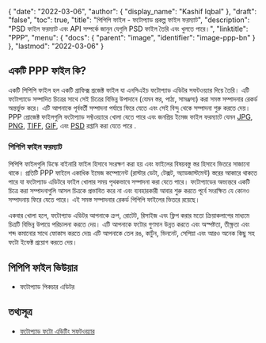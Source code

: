 {
  "date": "2022-03-06",
  "author": {
    "display_name": "Kashif Iqbal"
  },
  "draft": "false",
  "toc": true,
  "title": "পিপিপি ফাইল - ফটোপ্যাড প্রকল্প ফাইল ফরম্যাট",
  "description": "PSD ফাইল ফরম্যাট এবং API সম্পর্কে জানুন যেগুলি PSD ফাইল তৈরি এবং খুলতে পারে।",
  "linktitle": "PPP",
  "menu": {
    "docs": {
      "parent": "image",
      "identifier": "image-ppp-bn"
    }
  },
  "lastmod": "2022-03-06"
}

## একটি PPP ফাইল কি?

একটি পিপিপি ফাইল হল একটি গ্রাফিক্স প্রজেক্ট ফাইল যা এনসিএইচ ফটোপ্যাড এডিটর সফটওয়্যার দিয়ে তৈরি। এটি ফটোপ্যাডে সম্পাদিত চিত্রের সাথে সেই চিত্রের বিভিন্ন উপাদানে (যেমন স্তর, পাঠ্য, সামঞ্জস্য) করা সমস্ত সম্পাদনার রেকর্ড অন্তর্ভুক্ত করে। এটি আপনাকে পূর্ববর্তী সম্পাদনা পর্যায়ে ফিরে যেতে এবং সেই বিন্দু থেকে সম্পাদনা শুরু করতে দেয়। PPP প্রোজেক্ট ফাইলগুলি ফটোপ্যাড সফ্টওয়্যারে খোলা যেতে পারে এবং জনপ্রিয় ইমেজ ফাইল ফরম্যাটে যেমন [JPG](/image/jpeg/), [PNG](/image/png/), [TIFF](/image/tiff/), [GIF](/image/gif/), এবং [PSD](/image/psd/) রপ্তানি করা যেতে পারে .

### পিপিপি ফাইল ফরম্যাট

পিপিপি ফাইলগুলি ডিস্কে বাইনারি ফাইল হিসাবে সংরক্ষণ করা হয় এবং ফাইলের বিষয়বস্তু স্তর হিসাবে ভিতরে সাজানো থাকে। প্রতিটি PPP ফাইলে একাধিক ইমেজ কম্পোনেন্ট (রাস্টার ডেটা, টেক্সট, অ্যাডজাস্টমেন্ট) স্তরের আকারে থাকতে পারে যা ফটোপ্যাড এডিটরে ফাইল খোলার সময় পৃথকভাবে সম্পাদনা করা যেতে পারে। ফটোপ্যাডের অভ্যন্তরে একটি চিত্রে করা সম্পাদনাগুলি আসল চিত্রকে প্রভাবিত করে না এবং ব্যবহারকারী আবার শুরু করতে পূর্বে সংরক্ষিত যে কোনও সম্পাদনায় ফিরে যেতে পারে। এই সমস্ত সম্পাদনার রেকর্ড পিপিপি ফাইলের ভিতরে রয়েছে।

একবার খোলা হলে, ফটোপ্যাড এডিটর আপনাকে ক্রপ, রোটেট, রিসাইজ এবং ফ্লিপ করার মতো ক্রিয়াকলাপের মাধ্যমে চিত্রটি বিভিন্ন উপায়ে পরিচালনা করতে দেয়। এটি আপনাকে ফটোর গুণমান উন্নত করতে এবং অস্পষ্টতা, তীক্ষ্ণতা এবং শব্দ কমানোর সাথে ফোকাস করতে দেয়৷ এটি আপনাকে তেল রঙ, কার্টুন, ভিননেট, সেপিয়া এবং আরও অনেক কিছু সহ ফটো ইফেক্ট প্রয়োগ করতে দেয়।

## পিপিপি ফাইল ভিউয়ার

 * ফটোপ্যাড পিকচার এডিটর

## তথ্যসূত্র ##

* [ফটোপ্যাড ফটো এডিটিং সফটওয়্যার](https://www.nchsoftware.com/photoeditor/index.html)


